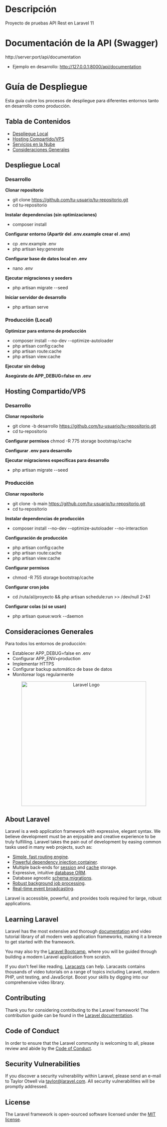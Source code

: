 # Descripción
Proyecto de pruebas API Rest en Laravel 11

# Documentación de la API (Swagger)
http://server:port/api/documentation
- Ejemplo en desarrollo: http://127.0.0.1:8000/api/documentation

# Guía de Despliegue
Esta guía cubre los procesos de despliegue para diferentes entornos tanto en desarrollo como producción.

## Tabla de Contenidos
- [Despliegue Local](#despliegue-local)
- [Hosting Compartido/VPS](#hosting-compartidovps)
- [Servicios en la Nube](#servicios-en-la-nube)
- [Consideraciones Generales](#consideraciones-generales)

## Despliegue Local
### Desarrollo
**Clonar repositorio**
- git clone https://github.com/tu-usuario/tu-repositorio.git
- cd tu-repositorio

**Instalar dependencias (sin optimizaciones)**
- composer install

**Configurar entorno (Apartir del .env.example crear el .env)**
- cp .env.example .env
- php artisan key:generate

**Configurar base de datos local en .env**
- nano .env

**Ejecutar migraciones y seeders**
- php artisan migrate --seed

**Iniciar servidor de desarrollo**
- php artisan serve

### Producción (Local)
**Optimizar para entorno de producción**
- composer install --no-dev --optimize-autoloader
- php artisan config:cache
- php artisan route:cache
- php artisan view:cache

**Ejecutar sin debug**

**Asegúrate de APP_DEBUG=false en .env**

## Hosting Compartido/VPS
### Desarrollo
**Clonar repositorio**
- git clone -b desarrollo https://github.com/tu-usuario/tu-repositorio.git
- cd tu-repositorio

**Configurar permisos**
chmod -R 775 storage bootstrap/cache

**Configurar .env para desarrollo**

**Ejecutar migraciones específicas para desarrollo**
- php artisan migrate --seed

### Producción
**Clonar repositorio**
- git clone -b main https://github.com/tu-usuario/tu-repositorio.git
- cd tu-repositorio

**Instalar dependencias de producción**
- composer install --no-dev --optimize-autoloader --no-interaction

**Configuración de producción**
- php artisan config:cache
- php artisan route:cache
- php artisan view:cache

**Configurar permisos**
- chmod -R 755 storage bootstrap/cache

**Configurar cron jobs**
- cd /ruta/al/proyecto && php artisan schedule:run >> /dev/null 2>&1

**Configurar colas (si se usan)**
- php artisan queue:work --daemon

## Consideraciones Generales
Para todos los entornos de producción:
- Establecer APP_DEBUG=false en .env
- Configurar APP_ENV=production
- Implementar HTTPS
- Configurar backup automático de base de datos
- Monitorear logs regularmente

<p align="center"><a href="https://laravel.com" target="_blank"><img src="https://raw.githubusercontent.com/laravel/art/master/logo-lockup/5%20SVG/2%20CMYK/1%20Full%20Color/laravel-logolockup-cmyk-red.svg" width="400" alt="Laravel Logo"></a></p>

## About Laravel

Laravel is a web application framework with expressive, elegant syntax. We believe development must be an enjoyable and creative experience to be truly fulfilling. Laravel takes the pain out of development by easing common tasks used in many web projects, such as:

- [Simple, fast routing engine](https://laravel.com/docs/routing).
- [Powerful dependency injection container](https://laravel.com/docs/container).
- Multiple back-ends for [session](https://laravel.com/docs/session) and [cache](https://laravel.com/docs/cache) storage.
- Expressive, intuitive [database ORM](https://laravel.com/docs/eloquent).
- Database agnostic [schema migrations](https://laravel.com/docs/migrations).
- [Robust background job processing](https://laravel.com/docs/queues).
- [Real-time event broadcasting](https://laravel.com/docs/broadcasting).

Laravel is accessible, powerful, and provides tools required for large, robust applications.

## Learning Laravel

Laravel has the most extensive and thorough [documentation](https://laravel.com/docs) and video tutorial library of all modern web application frameworks, making it a breeze to get started with the framework.

You may also try the [Laravel Bootcamp](https://bootcamp.laravel.com), where you will be guided through building a modern Laravel application from scratch.

If you don't feel like reading, [Laracasts](https://laracasts.com) can help. Laracasts contains thousands of video tutorials on a range of topics including Laravel, modern PHP, unit testing, and JavaScript. Boost your skills by digging into our comprehensive video library.

## Contributing

Thank you for considering contributing to the Laravel framework! The contribution guide can be found in the [Laravel documentation](https://laravel.com/docs/contributions).

## Code of Conduct

In order to ensure that the Laravel community is welcoming to all, please review and abide by the [Code of Conduct](https://laravel.com/docs/contributions#code-of-conduct).

## Security Vulnerabilities

If you discover a security vulnerability within Laravel, please send an e-mail to Taylor Otwell via [taylor@laravel.com](mailto:taylor@laravel.com). All security vulnerabilities will be promptly addressed.

## License

The Laravel framework is open-sourced software licensed under the [MIT license](https://opensource.org/licenses/MIT).
